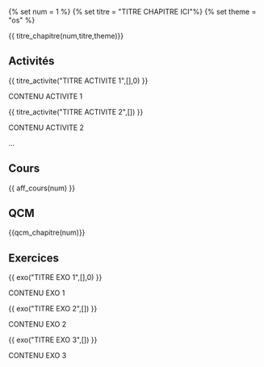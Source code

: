 
{% set num = 1 %}
{% set titre = "TITRE CHAPITRE ICI"%}
{% set theme = "os" %}

{{ titre_chapitre(num,titre,theme)}}
 
## Activités 

{{ titre_activite("TITRE ACTIVITE 1",[],0) }}


CONTENU ACTIVITE 1

{{ titre_activite("TITRE ACTIVITE 2",[]) }}


CONTENU ACTIVITE 2

...

## Cours

{{ aff_cours(num) }}


## QCM

{{qcm_chapitre(num)}}


## Exercices

{{ exo("TITRE EXO 1",[],0) }}


CONTENU EXO 1


{{ exo("TITRE EXO 2",[]) }}


CONTENU EXO 2


{{ exo("TITRE EXO 3",[]) }}


CONTENU EXO 3